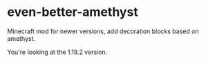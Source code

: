 # even-better-amethyst
Minecraft mod for newer versions, add decoration blocks based on amethyst.

You're looking at the 1.19.2 version.
